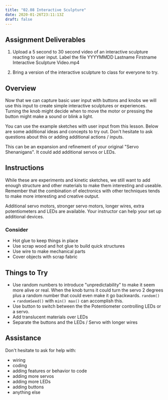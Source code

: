```yaml
---
title: "02.08 Interactive Sculpture"
date: 2020-01-26T23:11:13Z
draft: false
---
```


## Assignment Deliverables

1. Upload a 5 second to 30 second video of an interactive sculpture reacting to user input. Label the file YYYYMMDD Lastname Firstname Interactive Sculpture Video.mp4

2. Bring a version of the interactive sculpture to class for everyone to try.

## Overview

Now that we can capture basic user input with buttons and knobs we will use this input to create simple interactive sculptures or experiences. Turning the knob might decide when to move the motor or pressing the button might make a sound or blink a light.

You can use the example sketches with user input from this lesson. Below are some additional ideas and concepts to try out. Don't hesitate to ask questions about this or adding additional actions / inputs.

This can be an expansion and refinement of your original "Servo Shenanigans". It could add additional servos or LEDs.

## Instructions

While these are experiments and kinetic sketches, we still want to add enough structure and other materials to make them interesting and useable. Remember that the combination of electronics with other techniques tends to make more interesting and creative output.

Additional servo motors, stronger servo motors, longer wires, extra potentiometers and LEDs are available. Your instructor can help your set up additional devices.

### Consider

- Hot glue to keep things in place
- Use scrap wood and hot glue to build quick structures
- Use wire to make mechanical parts
- Cover objects with scrap fabric

## Things to Try

- Use random numbers to introduce "unpredictability" to make it seem more alive or real. When the knob turns it could turn the servo 2 degrees plus a random number that could even make it go backwards. `random()` + `randomSeed()` with `min() max()` can accomplish this.
- Use button to switch between the the Potentiometer controlling LEDs or a servo.
- Add translucent materials over LEDs
- Separate the buttons and the LEDs / Servo with longer wires

## Assistance

Don't hesitate to ask for help with:

- wiring
- coding
- adding features or behavior to code
- adding more servos
- adding more LEDs
- adding buttons
- anything else
